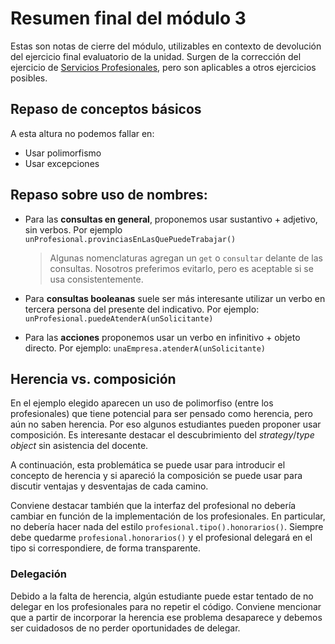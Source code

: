 # Resumen final del módulo 3
Estas son notas de cierre del módulo, utilizables en contexto de devolución del ejercicio final evaluatorio de la unidad.
Surgen de la corrección del ejercicio de [Servicios Profesionales](https://github.com/wollok/serviciosProfesionales), 
pero son aplicables a otros ejercicios posibles.

## Repaso de conceptos básicos
A esta altura no podemos fallar en:
- Usar polimorfismo
- Usar excepciones

## Repaso sobre uso de nombres:
- Para las **consultas en general**, proponemos usar sustantivo + adjetivo, sin verbos. 
  Por ejemplo `unProfesional.provinciasEnLasQuePuedeTrabajar()`
  
  > Algunas nomenclaturas agregan un `get` o `consultar` delante de las consultas. 
    Nosotros preferimos evitarlo, pero es aceptable si se usa consistentemente.
    
- Para **consultas booleanas** suele ser más interesante utilizar un verbo en tercera persona del presente del indicativo.
  Por ejemplo: `unProfesional.puedeAtenderA(unSolicitante)`
    
- Para las **acciones** proponemos usar un verbo en infinitivo + objeto directo.
  Por ejemplo: `unaEmpresa.atenderA(unSolicitante)`

## Herencia vs. composición
En el ejemplo elegido aparecen un uso de polimorfiso (entre los profesionales) que tiene potencial para ser pensado como 
herencia, pero aún no saben herencia.
Por eso algunos estudiantes pueden proponer usar composición.
Es interesante destacar el descubrimiento del *strategy*/*type object* sin asistencia del docente.

A continuación, esta problemática se puede usar para introducir el concepto de herencia y si apareció la composición se puede
usar para discutir ventajas y desventajas de cada camino.

Conviene destacar también que la interfaz del profesional no debería cambiar en función de la implementación de los 
profesionales. 
En particular, no debería hacer nada del estilo `profesional.tipo().honorarios()`. 
Siempre debe quedarme `profesional.honorarios()` y el profesional delegará en el tipo si correspondiere, 
de forma transparente.

### Delegación
Debido a la falta de herencia, algún estudiante puede estar tentado de no delegar en los profesionales para no repetir el 
código. Conviene mencionar que a partir de incorporar la herencia ese problema desaparece y debemos ser cuidadosos de no 
perder oportunidades de delegar.
